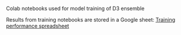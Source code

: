 Colab notebooks used for model training of D3 ensemble 

Results from training notebooks are stored in a Google sheet:
[Training performance spreadsheet](https://docs.google.com/spreadsheets/d/1OVxMms7Ea3fcOj4I9XcEgyHGYGI60lPI8pisGTxlrdA/edit?usp=sharing)

